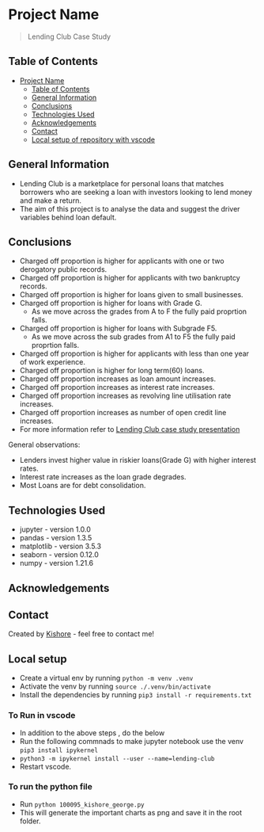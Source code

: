 # Project Name

> Lending Club Case Study

## Table of Contents

- [Project Name](#project-name)
  - [Table of Contents](#table-of-contents)
  - [General Information](#general-information)
  - [Conclusions](#conclusions)
  - [Technologies Used](#technologies-used)
  - [Acknowledgements](#acknowledgements)
  - [Contact](#contact)
  - [Local setup of repository with vscode](#local-setup-of-repository-with-vscode)

## General Information

- Lending Club is a marketplace for personal loans that matches borrowers who are seeking a loan with investors looking to lend money and make a return.
- The aim of this project is to analyse the data and suggest the driver variables behind loan default.

## Conclusions

- Charged off proportion is higher for applicants with one or two derogatory public records.
- Charged off proportion is higher for applicants with two bankruptcy records.
- Charged off proportion is higher for loans given to small businesses.
- Charged off proportion is higher for loans with Grade G.
  - As we move across the grades from A to F the fully paid proprtion falls.
- Charged off proportion is higher for loans with Subgrade F5.
  - As we move across the sub grades from A1 to F5 the fully paid proprtion falls.
- Charged off proportion is higher for applicants with less than one year of work experience.
- Charged off proportion is higher for long term(60) loans.
- Charged off proportion increases as loan amount increases.
- Charged off proportion increases as interest rate increases.
- Charged off proportion increases as revolving line utilisation rate increases.
- Charged off proportion increases as number of open credit line increases.
- For more information refer to [Lending Club case study presentation](./100095_kishore_george.pdf)

General observations:

- Lenders invest higher value in riskier loans(Grade G) with higher interest rates.
- Interest rate increases as the loan grade degrades.
- Most Loans are for debt consolidation.

## Technologies Used

- jupyter - version 1.0.0
- pandas - version 1.3.5
- matplotlib - version 3.5.3
- seaborn - version 0.12.0
- numpy - version 1.21.6
<!-- As the libraries versions keep on changing, it is recommended to mention the version of library used in this project -->

## Acknowledgements

## Contact

Created by [Kishore](https://github.com/kishore-n-george) - feel free to contact me!

## Local setup

- Create a virtual env by running `python -m venv .venv`
- Activate the venv by running `source ./.venv/bin/activate`
- Install the dependencies by running `pip3 install -r requirements.txt`
### To Run in vscode
- In addition to the above steps , do the below
- Run the following commnads to make jupyter notebook use the venv `pip3 install ipykernel`
- `python3 -m ipykernel install --user --name=lending-club`
- Restart vscode.
### To run the python file
- Run `python 100095_kishore_george.py`
- This will generate the important charts as png and save it in the root folder.
